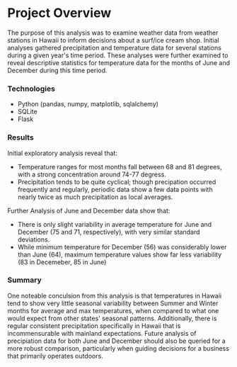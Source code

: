 # Project Overview
The purpose of this analysis was to examine weather data from weather stations in Hawaii to inform decisions about a surf/ice cream shop. Initial analyses gathered precipitation and temperature data for several stations during a given year's time period. These analyses were further examined to reveal descriptive statistics for temperature data for the months of June and December during this time period.

### Technologies
* Python (pandas, numpy, matplotlib, sqlalchemy)
* SQLite
* Flask

### Results
Initial exploratory analysis reveal that: 
* Temperature ranges for most months fall between 68 and 81 degrees, with a strong concentration around 74-77 degress.
* Precipitation tends to be quite cyclical; though precipation occurred frequently and regularly, periodic data show a few data points with nearly twice as much precipitation as local averages.

Further Analysis of June and December data show that:
* There is only slight variability in average temperature for June and December (75 and 71, respectively), with very similar standard deviations.
* While minimum temperature for December (56) was considerably lower than June (64), maximum temperature values show far less variability (83 in Decemeber, 85 in June)

### Summary
One noteable conculsion from this analysis is that temperatures in Hawaii tend to show very little seasonal variability between Summer and Winter months for average and max temperatures, when compared to what one would expect from other states' seasonal patterns. Additionally, there is regular consistent precipitation specifically in Hawaii that is incommensurable with mainland expectations. Future analysis of precipiation data for both June and December should also be queried for a more robust comparison, particularly when guiding decisions for a business that primarily operates outdoors.

